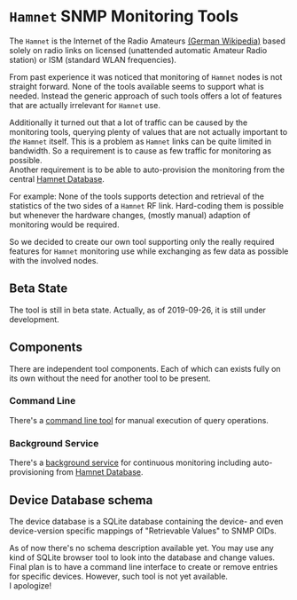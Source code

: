 # `Hamnet` SNMP Monitoring Tools

The `Hamnet` is the Internet of the Radio Amateurs [(German Wikipedia)](https://de.wikipedia.org/wiki/HAMNET) based solely on radio links on licensed (unattended automatic Amateur Radio station) or ISM (standard WLAN frequencies).

From past experience it was noticed that monitoring of `Hamnet` nodes is not straight forward. None of the tools available seems to support what is needed. Instead the generic approach of such tools offers a lot of features that are actually irrelevant for `Hamnet` use.

Additionally it turned out that a lot of traffic can be caused by the monitoring tools, querying plenty of values that are not actually important to *the* `Hamnet` itself. This is a problem as `Hamnet` links can be quite limited in bandwidth. So a requirement is to cause as few traffic for monitoring as possible.  
Another requirement is to be able to auto-provision the monitoring from the central [Hamnet Database](https://hamnetdb.net).

For example: None of the tools supports detection and retrieval of the statistics of the two sides of a `Hamnet` RF link. Hard-coding them is possible but whenever the hardware changes, (mostly manual) adaption of monitoring would be required. 

So we decided to create our own tool supporting only the really required features for `Hamnet` monitoring use while exchanging as few data as possible with the involved nodes.


## Beta State
The tool is still in beta state. Actually, as of 2019-09-26, it is still under development.

## Components
There are independent tool components. Each of which can exists fully on its own without the need for another tool to be present.

### Command Line
There's a [command line tool](HamnetMonitorCmdLine/README.md) for manual execution of query operations.

### Background Service
There's a [background service](HamnetMonitoringService/README.md) for continuous monitoring including auto-provisioning from [Hamnet Database](https://hamnetdb.net).


## Device Database schema
The device database is a SQLite database containing the device- and even device-version
specific mappings of "Retrievable Values" to SNMP OIDs.

As of now there's no schema description available yet. You may use any kind of SQLite
browser tool to look into the database and change values.  
Final plan is to have a command line interface to create or remove entries for specific devices. However, such tool is not yet available.  
I apologize!
